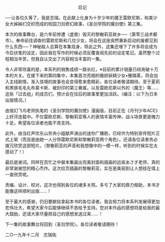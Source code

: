 <p align="center">后记</p>

──让各位久等了，我是志瑞。在此献上化身为十岁少年的魔王雷欧尼斯，和美少女大姊姊们交织而成的校园刀剑奇幻故事，《圣剑学院的魔剑使》第三集。

本次的故事舞台，是六年前惨遭〈虚兽〉毁灭的黎榭莉亚故乡──〈第零三战术都市〉。奉命前往调查的雷欧尼斯和几位少女，将会在这座突然重新启动的废都见到什么东西──？神秘敌人总算在本集现身，除此之外，这集还埋下了许多将会成为今后伏笔的设定，因此我在写作的时候必须反覆查阅先前的设定笔记。虽然整个过程相当辛苦，但我自认交出了内容相当丰富的一集。

令人非常欣喜的是，本系列的销售成绩一路长红，※目前的累计销量已经突破十万本的大关。在接下来的第四集中，本集首次亮相的傲娇妖精少女•雅璐莱，将会加入主线剧情，渐入佳境的故事也会变得愈来愈精彩，各位读者敬请期待。至于夏莉和黑铁毛毛丸布莱卡斯、被封印的第三眷属，以及雷欧尼斯以外的〈魔王〉等……这些「过去组」的成员们，预计会在往后的故事里更加活跃。（编注：以下为日本出版情况。）

由蛍幻飞鸟老师执笔的《圣剑学院的魔剑使》漫画版，目前正在《月刊少年ACE》上好评连载中。不仅雷欧尼斯、黎榭莉亚等人的表情丰富传神，战斗场景更是魄力十足，希望各位读者也能不吝支持。

此外，由当红声优东山奈央小姐献声演出的迷你广播剧，已经作为特别宣传短片正式上架（而且是由她一人分饰雷欧尼斯和黎榭莉亚两个角色）。还请各位读者务必拨冗欣赏这部短片。（黎榭莉亚的声音和我想像中的一模一样，听到的时候实在太感动了！）

最后是谢词。同样在百忙之中替本集画出完美封面和插画的远坂あさぎ老师，真的非常谢谢您的精心杰作。这次拉页插画的黎榭莉亚，实在是美丽到让人想挂在墙上一直欣赏呢。

责编、设计、校对，这次也得到各位的诸多关照。多亏了大家的鼎力相助，本书才能像这样顺利出版……！

至于最大的感谢，仍旧要献给拿起本书的各位读者。我会努力将本系列发展得更加宏伟壮大，希望大家今后能够继续不吝给予支持。您对本作品的感想将是给我的最大鼓励，还请大家尽量把自己的感想发送过来……！

下一集的故事舞台将回到〈圣剑学院〉。各位读者敬请期待！

二○一九年十二月　志瑞佑

